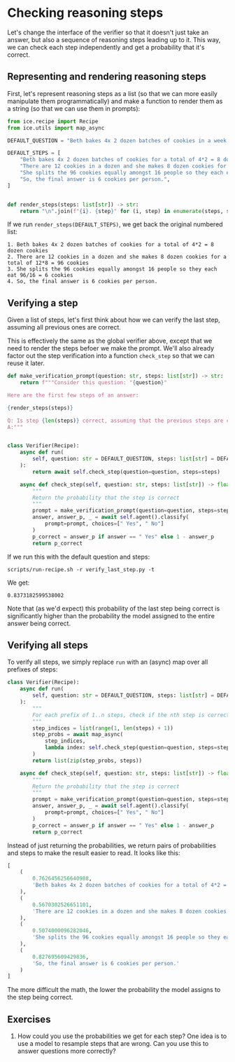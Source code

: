 # Checking reasoning steps

Let's change the interface of the verifier so that it doesn't just take an answer, but also a sequence of reasoning steps leading up to it. This way, we can check each step independently and get a probability that it's correct.

## **Representing and rendering reasoning steps**

First, let's represent reasoning steps as a list (so that we can more easily manipulate them programmatically) and make a function to render them as a string (so that we can use them in prompts):

```python
from ice.recipe import Recipe
from ice.utils import map_async

DEFAULT_QUESTION = "Beth bakes 4x 2 dozen batches of cookies in a week. If these cookies are shared amongst 16 people equally, how many cookies does each person consume?"

DEFAULT_STEPS = [
    "Beth bakes 4x 2 dozen batches of cookies for a total of 4*2 = 8 dozen cookies",
    "There are 12 cookies in a dozen and she makes 8 dozen cookies for a total of 12*8 = 96 cookies",
    "She splits the 96 cookies equally amongst 16 people so they each eat 96/16 = 6 cookies",
    "So, the final answer is 6 cookies per person.",
]


def render_steps(steps: list[str]) -> str:
    return "\n".join(f"{i}. {step}" for (i, step) in enumerate(steps, start=1))
```

If we run `render_steps(DEFAULT_STEPS)`, we get back the original numbered list:

```
1. Beth bakes 4x 2 dozen batches of cookies for a total of 4*2 = 8 dozen cookies
2. There are 12 cookies in a dozen and she makes 8 dozen cookies for a total of 12*8 = 96 cookies
3. She splits the 96 cookies equally amongst 16 people so they each eat 96/16 = 6 cookies
4. So, the final answer is 6 cookies per person.
```

## **Verifying a step**

Given a list of steps, let's first think about how we can verify the last step, assuming all previous ones are correct.

This is effectively the same as the global verifier above, except that we need to render the steps befoer we make the prompt. We'll also already factor out the step verification into a function `check_step` so that we can reuse it later.

```python
def make_verification_prompt(question: str, steps: list[str]) -> str:
    return f"""Consider this question: "{question}"

Here are the first few steps of an answer:

{render_steps(steps)}

Q: Is step {len(steps)} correct, assuming that the previous steps are correct? Say "A: Yes" or "A: No".
A:"""


class Verifier(Recipe):
    async def run(
        self, question: str = DEFAULT_QUESTION, steps: list[str] = DEFAULT_STEPS
    ):
        return await self.check_step(question=question, steps=steps)

    async def check_step(self, question: str, steps: list[str]) -> float:
        """
        Return the probability that the step is correct
        """
        prompt = make_verification_prompt(question=question, steps=steps)
        answer, answer_p, _ = await self.agent().classify(
            prompt=prompt, choices=[" Yes", " No"]
        )
        p_correct = answer_p if answer == " Yes" else 1 - answer_p
        return p_correct
```

If we run this with the default question and steps:

```shell
scripts/run-recipe.sh -r verify_last_step.py -t
```

We get:

```
0.8373182599538002
```

Note that (as we'd expect) this probability of the last step being correct is significantly higher than the probability the model assigned to the entire answer being correct.

## **Verifying all steps**

To verify all steps, we simply replace `run` with an (async) map over all prefixes of steps:

```python
class Verifier(Recipe):
    async def run(
        self, question: str = DEFAULT_QUESTION, steps: list[str] = DEFAULT_STEPS
    ):
        """
        For each prefix of 1..n steps, check if the nth step is correct.
        """
        step_indices = list(range(1, len(steps) + 1))
        step_probs = await map_async(
            step_indices,
            lambda index: self.check_step(question=question, steps=steps[:index]),
        )
        return list(zip(step_probs, steps))

    async def check_step(self, question: str, steps: list[str]) -> float:
        """
        Return the probability that the step is correct
        """
        prompt = make_verification_prompt(question=question, steps=steps)
        answer, answer_p, _ = await self.agent().classify(
            prompt=prompt, choices=[" Yes", " No"]
        )
        p_correct = answer_p if answer == " Yes" else 1 - answer_p
        return p_correct
```

Instead of just returning the probabilities, we return pairs of probabilities and steps to make the result easier to read. It looks like this:

```python
[
    (
        0.7626456256640988,
        'Beth bakes 4x 2 dozen batches of cookies for a total of 4*2 = 8 dozen cookies'
    ),
    (
        0.5670302526651101,
        'There are 12 cookies in a dozen and she makes 8 dozen cookies for a total of 12*8 = 96 cookies'
    ),
    (
        0.5074000096282046,
        'She splits the 96 cookies equally amongst 16 people so they each eat 96/16 = 6 cookies'
    ),
    (
        0.827695609429836, 
        'So, the final answer is 6 cookies per person.'
    )
]
```

The more difficult the math, the lower the probability the model assigns to the step being correct.

## Exercises

1. How could you use the probabilities we get for each step? One idea is to use a model to resample steps that are wrong. Can you use this to answer questions more correctly?

